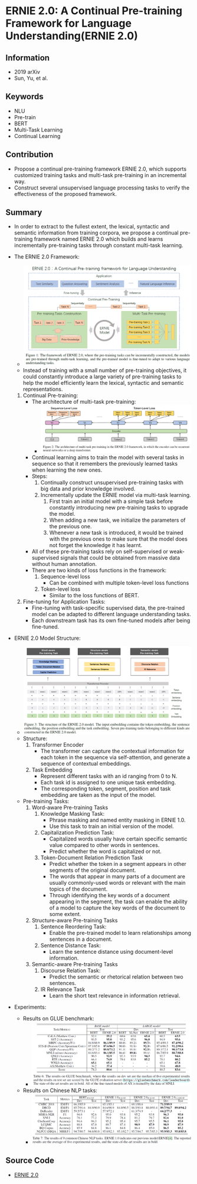 # ERNIE 2.0: A Continual Pre-training Framework for Language Understanding(ERNIE 2.0)
## Information
- 2019 arXiv
- Sun, Yu, et al.

## Keywords
- NLU
- Pre-train
- BERT
- Multi-Task Learning
- Continual Learning

## Contribution
- Propose a continual pre-training framework ERNIE 2.0, which supports customized training tasks and multi-task pre-training in an incremental way.
- Construct several unsupervised language processing tasks to verify the effectiveness of the proposed framework.

## Summary
- In order to extract to the fullest extent, the lexical, syntactic and semantic information from training corpora, we propose a continual pre-training framework named ERNIE 2.0 which builds and learns incrementally pre-training tasks through constant multi-task learning.

- The ERNIE 2.0 Framework:
	- ![The ERNIE 2.0 Framework](pic/ERNIE_2.0_-_A_Continual_Pre-training_Framework_for_Language_Understanding_fig1.PNG)
	- Instead of training with a small number of pre-training objectives, it could constantly introduce a large variety of pre-training tasks to help the model efficiently learn the lexical, syntactic and semantic representations.
	1. Continual Pre-training:
		- The architecture of multi-task pre-training:
			- ![The architecture of multi-task pre-training](pic/ERNIE_2.0_-_A_Continual_Pre-training_Framework_for_Language_Understanding_fig2.PNG)
		- Continual learning aims to train the model with several tasks in sequence so that it remembers the previously learned tasks when learning the new ones.
		- Steps:
			1. Continually construct unsupervised pre-training tasks with big data and prior knowledge involved.
			2. Incrementally update the ERNIE model via multi-task learning.
				1. First train an initial model with a simple task before constantly introducing new pre-training tasks to upgrade the model.
				2. When adding a new task, we initialize the parameters of the previous one.
				3. Whenever a new task is introduced, it would be trained with the previous ones to make sure that the model does not forget the knowledge it has learnt.
		- All of these pre-training tasks rely on self-supervised or weak-supervised signals that could be obtained from massive data without human annotation.
		- There are two kinds of loss functions in the framework:
			1. Sequence-level loss
				- Can be combined with multiple token-level loss functions
			2. Token-level loss
				- Similar to the loss functions of BERT.
	2. Fine-tuning for Application Tasks:
		- Fine-tuning with task-specific supervised data, the pre-trained model can be adapted to different language understanding tasks.
		- Each downstream task has its own fine-tuned models after being fine-tuned.

- ERNIE 2.0 Model Structure:
	- ![ERNIE 2.0 Model Structure](pic/ERNIE_2.0_-_A_Continual_Pre-training_Framework_for_Language_Understanding_fig3.PNG)
	- Structure:
		1. Transformer Encoder
			- The transformer can capture the contextual information for each token in the sequence via self-attention, and generate a sequence of contextual embeddings.
		2. Task Embedding
			- Represent different tasks with an id ranging from 0 to N.
			- Each task id is assigned to one unique task embedding.
			- The corresponding token, segment, position and task embedding are taken as the input of the model.
	- Pre-training Tasks:
		1. Word-aware Pre-training Tasks
			1. Knowledge Masking Task:
				- Phrase masking and named entity masking in ERNIE 1.0.
				- Use this task to train an initial version of the model.
			2. Capitalization Prediction Task:
				- Capitalized words usually have certain specific semantic value compared to other words in sentences.
				- Predict whether the word is capitalized or not.
			3. Token-Document Relation Prediction Task
				- Predict whether the token in a segment appears in other segments of the original document.
				- The words that appear in many parts of a document are usually commonly-used words or relevant with the main topics of the document.
				- Through identifying the key words of a document appearing in the segment, the task can enable the ability of a model to capture the key words of the document to some extent.
		2. Structure-aware Pre-training Tasks
			1. Sentence Reordering Task:
				- Enable the pre-trained model to learn relationships among sentences in a document.
			2. Sentence Distance Task:
				- Learn the sentence distance using document-level information.
		3. Semantic-aware Pre-training Tasks
			1. Discourse Relation Task:
				- Predict the semantic or rhetorical relation between two sentences.
			2. IR Relevance Task
				- Learn the short text relevance in information retrieval.

- Experiments:
	- Results on GLUE benchmark:
		- ![Results on GLUE benchmark](pic/ERNIE_2.0_-_A_Continual_Pre-training_Framework_for_Language_Understanding_fig4.PNG)
	- Results on Chinese NLP tasks:
		- ![Results on Chinese NLP tasks](pic/ERNIE_2.0_-_A_Continual_Pre-training_Framework_for_Language_Understanding_fig5.PNG)

## Source Code
- [ERNIE 2.0](https://github.com/PaddlePaddle/ERNIE)
